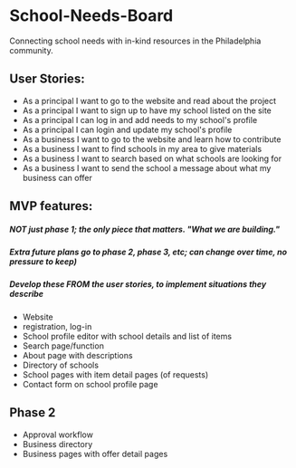 # School-Needs-Board

Connecting school needs with in-kind resources in the Philadelphia community.


## User Stories:
 - As a principal I want to go to the website and read about the project
 - As a principal I want to sign up to have my school listed on the site
 - As a principal I can log in and add needs to my school's profile
 - As a principal I can login and update my school's profile
 - As a business I want to go to the website and learn how to contribute
 - As a business I want to find schools in my area to give materials
 - As a business I want to search based on what schools are looking for
 - As a business I want to send the school a message about what my business can offer


## MVP features:
##### NOT just phase 1; the only piece that matters. "What we are building."
##### Extra future plans go to phase 2, phase 3, etc; can change over time, no pressure to keep)
##### Develop these FROM the user stories, to implement situations they describe

 - Website
 - registration, log-in
 - School profile editor with school details and list of items
 - Search page/function
 - About page with descriptions
 - Directory of schools
 - School pages with item detail pages (of requests)
 - Contact form on school profile page
 

## Phase 2

 - Approval workflow
 - Business directory
 - Business pages with offer detail pages
